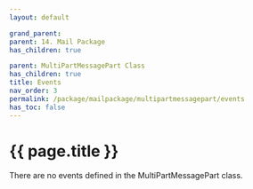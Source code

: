 ```yaml
---
layout: default

grand_parent: 
parent: 14. Mail Package
has_children: true

parent: MultiPartMessagePart Class
has_children: true
title: Events
nav_order: 3
permalink: /package/mailpackage/multipartmessagepart/events
has_toc: false
---
```

# {{ page.title }}

There are no events defined in the MultiPartMessagePart class.